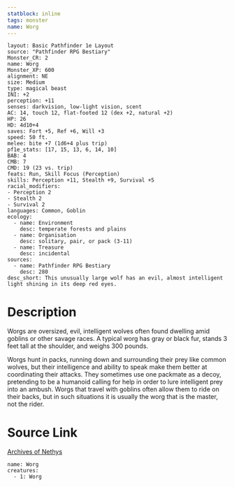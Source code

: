 ```yaml
---
statblock: inline
tags: monster
name: Worg
---
```

```statblock
layout: Basic Pathfinder 1e Layout
source: "Pathfinder RPG Bestiary"
Monster_CR: 2
name: Worg
Monster_XP: 600
alignment: NE
size: Medium
type: magical beast
INI: +2
perception: +11
senses: darkvision, low-light vision, scent
AC: 14, touch 12, flat-footed 12 (dex +2, natural +2)
HP: 26
HD: 4d10+4
saves: Fort +5, Ref +6, Will +3
speed: 50 ft.
melee: bite +7 (1d6+4 plus trip)
pf1e_stats: [17, 15, 13, 6, 14, 10]
BAB: 4
CMB: 7
CMD: 19 (23 vs. trip)
feats: Run, Skill Focus (Perception)
skills: Perception +11, Stealth +9, Survival +5
racial_modifiers:
- Perception 2
- Stealth 2
- Survival 2
languages: Common, Goblin
ecology:
  - name: Environment
    desc: temperate forests and plains
  - name: Organisation
    desc: solitary, pair, or pack (3-11)
  - name: Treasure
    desc: incidental
sources:
  - name: Pathfinder RPG Bestiary
    desc: 280
desc_short: This unusually large wolf has an evil, almost intelligent light shining in its deep red eyes.
```
# Description
Worgs are oversized, evil, intelligent wolves often found dwelling amid goblins or other savage races. A typical worg has gray or black fur, stands 3 feet tall at the shoulder, and weighs 300 pounds.

Worgs hunt in packs, running down and surrounding their prey like common wolves, but their intelligence and ability to speak make them better at coordinating their attacks. They sometimes use one packmate as a decoy, pretending to be a humanoid calling for help in order to lure intelligent prey into an ambush. Worgs that travel with goblins often allow them to ride on their backs, but in such situations it is usually the worg that is the master, not the rider.
# Source Link
[Archives of Nethys](https://aonprd.com/MonsterDisplay.aspx?ItemName=Worg)
```encounter-table
name: Worg
creatures:
  - 1: Worg
```
